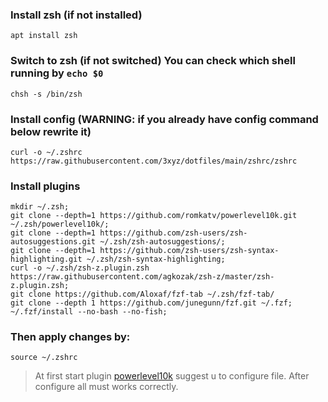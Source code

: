 ### Install zsh (if not installed)
```
apt install zsh
```
### Switch to zsh (if not switched) You can check which shell running by `echo $0` 
```
chsh -s /bin/zsh
```
### Install config (WARNING: if you already have config command below rewrite it)
```
curl -o ~/.zshrc https://raw.githubusercontent.com/3xyz/dotfiles/main/zshrc/zshrc
```
### Install plugins
```
mkdir ~/.zsh;
git clone --depth=1 https://github.com/romkatv/powerlevel10k.git ~/.zsh/powerlevel10k/;
git clone --depth=1 https://github.com/zsh-users/zsh-autosuggestions.git ~/.zsh/zsh-autosuggestions/;
git clone --depth=1 https://github.com/zsh-users/zsh-syntax-highlighting.git ~/.zsh/zsh-syntax-highlighting;
curl -o ~/.zsh/zsh-z.plugin.zsh https://raw.githubusercontent.com/agkozak/zsh-z/master/zsh-z.plugin.zsh;
git clone https://github.com/Aloxaf/fzf-tab ~/.zsh/fzf-tab/
git clone --depth 1 https://github.com/junegunn/fzf.git ~/.fzf;
~/.fzf/install --no-bash --no-fish;
```
### Then apply changes by:
```
source ~/.zshrc
```
> At first start plugin [powerlevel10k](https://github.com/romkatv/powerlevel10k#manual) suggest u to configure file.
> After configure all must works correctly.
